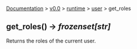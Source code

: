 [Documentation](/docs/documentation.md) >
 [v0.0](/docs/0.0/version.md) >
  [runtime](/docs/0.0/runtime/module.md) >
   [user](/docs/0.0/runtime/user/module.md) >
    get_roles

## get_roles() -> _frozenset[str]_

Returns the roles of the current user.